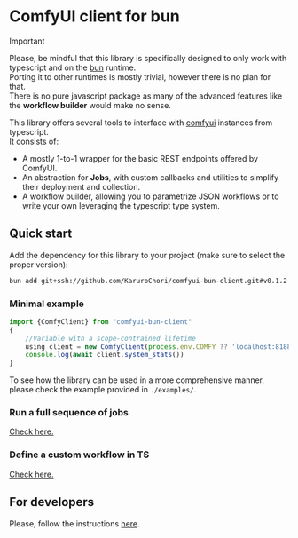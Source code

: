 # ComfyUI client for bun

> [!IMPORTANT]  
> Please, be mindful that this library is specifically designed to only work with typescript and on the [bun](https://bun.sh/) runtime.  
> Porting it to other runtimes is mostly trivial, however there is no plan for that.  
> There is no pure javascript package as many of the advanced features like the **workflow builder** would make no sense.

This library offers several tools to interface with [comfyui](https://github.com/comfyanonymous/ComfyUI) instances from typescript.  
It consists of:

- A mostly 1-to-1 wrapper for the basic REST endpoints offered by ComfyUI.
- An abstraction for **Jobs**, with custom callbacks and utilities to simplify their deployment and collection.
- A workflow builder, allowing you to parametrize JSON workflows or to write your own leveraging the typescript type system.

## Quick start

Add the dependency for this library to your project (make sure to select the proper version):

```sh
bun add git+ssh://github.com/KaruroChori/comfyui-bun-client.git#v0.1.2
```

### Minimal example

```ts
import {ComfyClient} from "comfyui-bun-client"
{
    //Variable with a scope-contrained lifetime
    using client = new ComfyClient(process.env.COMFY ?? 'localhost:8188', { debug: true })
    console.log(await client.system_stats())
}
```

To see how the library can be used in a more comprehensive manner, please check the example provided in `./examples/`.

### Run a full sequence of jobs

[Check here.](./docs/run-jobs.md)

### Define a custom workflow in TS

[Check here.](./docs/custom-workflows.md)

## For developers

Please, follow the instructions [here](./docs/developers.md).
